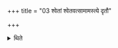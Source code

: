 +++
title = "03 श्वेतां श्वेतवत्सामामस्त्ये दृतौ"

+++

<details><summary>थिते</summary>

श्वेतां श्वेतवत्सामामस्त्ये दृतौ दुहन्ति ३
</details>
